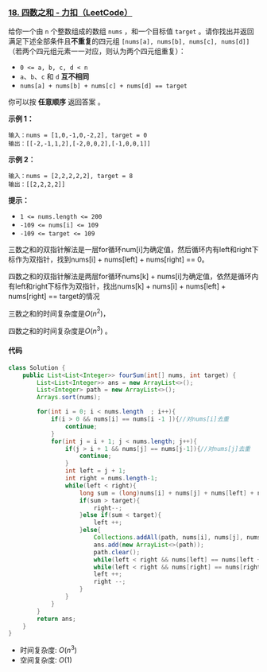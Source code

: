 ### [18. 四数之和 - 力扣（LeetCode）](https://leetcode.cn/problems/4sum/)

给你一个由 `n` 个整数组成的数组 `nums` ，和一个目标值 `target` 。请你找出并返回满足下述全部条件且**不重复**的四元组 `[nums[a], nums[b], nums[c], nums[d]]` （若两个四元组元素一一对应，则认为两个四元组重复）：

- `0 <= a, b, c, d < n`
- `a`、`b`、`c` 和 `d` **互不相同**
- `nums[a] + nums[b] + nums[c] + nums[d] == target`

你可以按 **任意顺序** 返回答案 。

 

**示例 1：**

```
输入：nums = [1,0,-1,0,-2,2], target = 0
输出：[[-2,-1,1,2],[-2,0,0,2],[-1,0,0,1]]
```

**示例 2：**

```
输入：nums = [2,2,2,2,2], target = 8
输出：[[2,2,2,2]]
```

 

**提示：**

- `1 <= nums.length <= 200`
- `-109 <= nums[i] <= 109`
- `-109 <= target <= 109`



三数之和的双指针解法是一层for循环num[i]为确定值，然后循环内有left和right下标作为双指针，找到nums[i] + nums[left] + nums[right] == 0。

四数之和的双指针解法是两层for循环nums[k] + nums[i]为确定值，依然是循环内有left和right下标作为双指针，找出nums[k] + nums[i] + nums[left] + nums[right] == target的情况

三数之和的时间复杂度是$O(n^2)$，

四数之和的时间复杂度是$O(n^3)$ 。

#### 代码

```java
class Solution {
    public List<List<Integer>> fourSum(int[] nums, int target) {
        List<List<Integer>> ans = new ArrayList<>();
        List<Integer> path = new ArrayList<>();
        Arrays.sort(nums);

        for(int i = 0; i < nums.length  ; i++){
            if(i > 0 && nums[i] == nums[i -1 ]){//对nums[i]去重
                continue;
            }
            for(int j = i + 1; j < nums.length; j++){
                if(j > i + 1 && nums[j] == nums[j-1]){//对nums[j]去重
                    continue;
                }
                int left = j + 1;
                int right = nums.length-1;
                while(left < right){
                    long sum = (long)nums[i] + nums[j] + nums[left] + nums[right];
                    if(sum > target){
                        right--;
                    }else if(sum < target){
                        left ++;
                    }else{
                        Collections.addAll(path, nums[i], nums[j], nums[left], nums[right]);
                        ans.add(new ArrayList<>(path));
                        path.clear();
                        while(left < right && nums[left] == nums[left + 1]) left ++;//对nums[left]去重
                        while(left < right && nums[right] == nums[right - 1]) right --;//对nums[right]去重
                        left ++;
                        right --;
                    }
                }
            }
        }
        return ans;
    }
}
```

- 时间复杂度: $O(n^3)$
- 空间复杂度: $O(1)$

